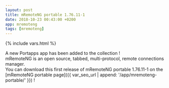 ```yaml
---
layout: post
title: mRemoteNG portable 1.76.11-1
date: 2018-10-23 00:43:00 +0200
app: mremoteng
tags: [mremoteng]
---
```

{% include vars.html %}

A new Portapps app has been added to the collection !<br />
mRemoteNG is an open source, tabbed, multi-protocol, remote connections manager.<br />
You can download this first release of mRemoteNG portable 1.76.11-1 on the [mRemoteNG portable page]({{ var_seo_url | append: '/app/mremoteng-portable/' }}) !